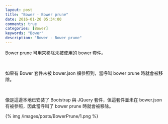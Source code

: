 ```yaml
---
layout: post
title: "Bower - Bower prune"
date: 2016-01-20 05:34:00
comments: true
categories: [Bower]
keywords: "Bower"
description: "Bower - Bower prune"
---
```


Bower prune 可用來移除未被使用的 bower 套件。  

<!-- More -->

<br/>


如果有 Bower 套件未被 bower.json 檔參照到，當呼叫 bower prune 時就會被移除。

<br/>


像是這邊本地已安裝了 Bootstrap 與 JQuery 套件，但這套件並未在 bower.json 有被參照，因此當呼叫了 bower prune 時就會被移除。  

{% img /images/posts/BowerPrune/1.png %}
